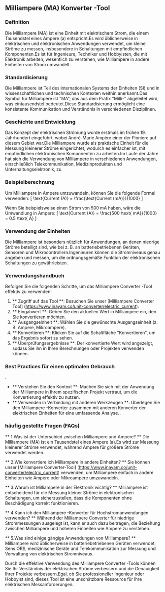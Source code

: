 ## Milliampere (MA) Konverter -Tool

### Definition
Die Milliampere (MA) ist eine Einheit mit elektrischem Strom, die einem Tausendstel eines Ampere (a) entspricht.Es wird üblicherweise in elektrischen und elektronischen Anwendungen verwendet, um kleine Ströme zu messen, insbesondere in Schaltungen mit empfindlichen Komponenten.Es ist für Ingenieure, Techniker und Hobbyisten, die mit Elektronik arbeiten, wesentlich zu verstehen, wie Milliampere in andere Einheiten von Strom umwandelt.

### Standardisierung
Die Milliampere ist Teil des internationalen Systems der Einheiten (SI) und in wissenschaftlichen und technischen Kontexten weithin anerkannt.Das Symbol für Milliampere ist "MA", das aus dem Präfix "Milli-" abgeleitet wird, was eintausendstel bedeutet.Diese Standardisierung ermöglicht eine konsistente Kommunikation und Verständnis in verschiedenen Disziplinen.

### Geschichte und Entwicklung
Das Konzept der elektrischen Strömung wurde erstmals im frühen 19. Jahrhundert eingeführt, wobei André-Marie Ampère einer der Pioniere auf diesem Gebiet war.Die Milliampere wurde als praktische Einheit für die Messung kleinerer Ströme eingerichtet, wodurch es einfacher ist, mit empfindlichen elektronischen Komponenten zu arbeiten.Im Laufe der Jahre hat sich die Verwendung von Milliampere in verschiedenen Anwendungen, einschließlich Telekommunikation, Medizinprodukten und Unterhaltungselektronik, zu.

### Beispielberechnung
Um Milliampere in Ampere umzuwandeln, können Sie die folgende Formel verwenden:
\[ \text{Current (A)} = \frac{\text{Current (mA)}}{1000} \]

Wenn Sie beispielsweise einen Strom von 500 mA haben, wäre die Umwandlung in Ampere:
\[ \text{Current (A)} = \frac{500 \text{ mA}}{1000} = 0.5 \text{ A} \]

### Verwendung der Einheiten
Die Milliampere ist besonders nützlich für Anwendungen, an denen niedrige Ströme beteiligt sind, wie bei z. B. an batteriebetriebenen Geräten, Sensoren und Mikrocontrollern.Ingenieuren können die Stromniveaus genau angeben und messen, um die ordnungsgemäße Funktion der elektronischen Schaltungen zu gewährleisten.

### Verwendungshandbuch
Befolgen Sie die folgenden Schritte, um das Milliampere Converter -Tool effektiv zu verwenden:
1. ** Zugriff auf das Tool **: Besuchen Sie unser [Milliampere Converter Tool] (https://www.inayam.co/unit-converter/electric_current).
2. ** Eingabwert **: Geben Sie den aktuellen Wert in Milliampere ein, den Sie konvertieren möchten.
3. ** Ausgangseinheit **: Wählen Sie die gewünschte Ausgangseinheit (z. B. Ampere, Mikroampere).
4. ** Konvertieren **: Klicken Sie auf die Schaltfläche "Konvertieren", um das Ergebnis sofort zu sehen.
5. ** Überprüfungsergebnisse **: Der konvertierte Wert wird angezeigt, sodass Sie ihn in Ihren Berechnungen oder Projekten verwenden können.

### Best Practices für einen optimalen Gebrauch
.
- ** Verstehen Sie den Kontext **: Machen Sie sich mit der Anwendung der Milliampere in Ihrem spezifischen Projekt vertraut, um die Konvertierung effektiv zu nutzen.
- ** Verwenden in Verbindung mit anderen Werkzeugen **: Überlegen Sie den Milliampere -Konverter zusammen mit anderen Konverter der elektrischen Einheiten für eine umfassende Analyse.
.

### häufig gestellte Fragen (FAQs)

** 1.Was ist der Unterschied zwischen Milliampere und Ampere? **
Die Milliampere (MA) ist ein Tausendstel eines Ampere (a).Es wird zur Messung kleinerer Ströme verwendet, während Ampere für größere Ströme verwendet werden.

** 2.Wie konvertiere ich Milliampere in andere Einheiten? **
Sie können unser [Milliampere Converter-Tool] (https://www.inayam.co/unit-converter/electric_current) verwenden, um Milliampere einfach in andere Einheiten wie Ampere oder Mikroampere umzuwandeln.

** 3.Warum ist Milliampere in der Elektronik wichtig? **
Milliampere ist entscheidend für die Messung kleiner Ströme in elektronischen Schaltungen, um sicherzustellen, dass die Komponenten ohne Beschädigung korrekt funktionieren.

** 4.Kann ich den Milliampere -Konverter für Hochstromanwendungen verwenden? **
Während der Milliampere Converter für niedrige Strommessungen ausgelegt ist, kann er auch dazu beitragen, die Beziehung zwischen Milliampere und höheren Einheiten wie Ampere zu verstehen.

** 5.Was sind einige gängige Anwendungen von Milliampere? **
Milliampere wird üblicherweise in batteriebetriebenen Geräten verwendet, Sens ORS, medizinische Geräte und Telekommunikation zur Messung und Verwaltung von elektrischen Stromniveaus.

Durch die effektive Verwendung des Milliampere Converter -Tools können Sie Ihr Verständnis der elektrischen Ströme verbessern und die Genauigkeit Ihrer Projekte verbessern.Egal, ob Sie professioneller Ingenieur oder Hobbyist sind, dieses Tool ist eine unschätzbare Ressource für Ihre elektrischen Messanforderungen.